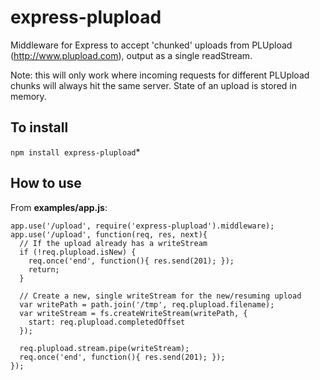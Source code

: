 express-plupload
================

Middleware for Express to accept 'chunked' uploads from PLUpload (http://www.plupload.com), output as a single readStream.

Note: this will only work where incoming requests for different PLUpload chunks will always hit the same server. State of an upload is stored in memory.

## To install

`npm install express-plupload`*

## How to use

From **examples/app.js**:

```
app.use('/upload', require('express-plupload').middleware);
app.use('/upload', function(req, res, next){
  // If the upload already has a writeStream
  if (!req.plupload.isNew) {
    req.once('end', function(){ res.send(201); });
    return;
  }

  // Create a new, single writeStream for the new/resuming upload
  var writePath = path.join('/tmp', req.plupload.filename);
  var writeStream = fs.createWriteStream(writePath, {
    start: req.plupload.completedOffset
  });

  req.plupload.stream.pipe(writeStream);
  req.once('end', function(){ res.send(201); });
});
```

